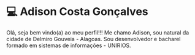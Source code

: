 # 💻 Adison Costa Gonçalves

Olá, seja bem vindo(a) ao meu perfil!!!
Me chamo Adison, sou natural da cidade de Delmiro Gouveia - Alagoas.
Sou desenvolvedor e bacharel formado em sistemas de informações - UNIRIOS.

